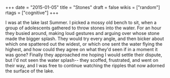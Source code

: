 +++
date = "2015-01-05"
title = "Stones"
draft = false
wikis = ["random"]
rtags = ["cognitive"]
+++

I was at the lake last Summer. I picked a mossy old bench to sit, when a group
of adolescents gathered to throw stones into the water.  For an hour they busied
around, making loud gestures and arguing over whose stone made the bigger
splash.  They would try every angle, and then bicker about which one spattered
out the widest, or which one sent the water flying the highest, and how could
they agree on what they'd seen if in a moment it was gone? Finally they
approached me hoping I would settle their dispute, but I'd not seen the water
splash-- they scoffed, frustrated, and went on their way, and I was free to
continue watching the ripples that now adorned the surface of the lake.
